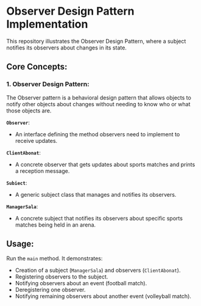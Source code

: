 # Observer Design Pattern Implementation

This repository illustrates the Observer Design Pattern, where a subject notifies its observers about changes in its state.

## Core Concepts:

### 1. **Observer Design Pattern**:
The Observer pattern is a behavioral design pattern that allows objects to notify other objects about changes without needing to know who or what those objects are.

**`Observer`**:
- An interface defining the method observers need to implement to receive updates.

**`ClientAbonat`**:
- A concrete observer that gets updates about sports matches and prints a reception message.

**`Subiect`**:
- A generic subject class that manages and notifies its observers.

**`ManagerSala`**:
- A concrete subject that notifies its observers about specific sports matches being held in an arena.

## Usage:

Run the `main` method. It demonstrates:
- Creation of a subject (`ManagerSala`) and observers (`ClientAbonat`).
- Registering observers to the subject.
- Notifying observers about an event (football match).
- Deregistering one observer.
- Notifying remaining observers about another event (volleyball match).
